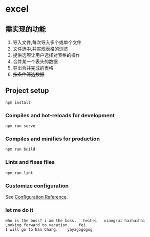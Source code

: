 # excel 
## 需实现的功能
1. 导入文件,每次导入多个或单个文件
2. 文件选中,并实现表格的浏览
3. 提供选项让用户选择对表格的操作
4. 合并某一个表头的数据
5. 导出合并完成的表格
6. ~~按条件筛选数据~~

## Project setup
```
npm install
```

### Compiles and hot-reloads for development
```
npm run serve
```

### Compiles and minifies for production
```
npm run build
```

### Lints and fixes files
```
npm run lint
```

### Customize configuration
See [Configuration Reference](https://cli.vuejs.org/config/).

### let me do it
```
who is the boss? i am the boss.   heihei   xiangrui haihaihai
Looking forward to vacation.    fei
I will go to Nan Chang.    yayagogogog
